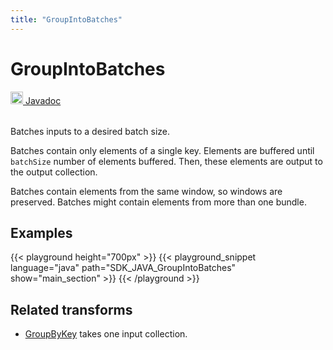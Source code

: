 ```yaml
---
title: "GroupIntoBatches"
---
```

<!--
Licensed under the Apache License, Version 2.0 (the "License");
you may not use this file except in compliance with the License.
You may obtain a copy of the License at

http://www.apache.org/licenses/LICENSE-2.0

Unless required by applicable law or agreed to in writing, software
distributed under the License is distributed on an "AS IS" BASIS,
WITHOUT WARRANTIES OR CONDITIONS OF ANY KIND, either express or implied.
See the License for the specific language governing permissions and
limitations under the License.
-->
# GroupIntoBatches
<table align="left">
    <a target="_blank" class="button"
        href="https://beam.apache.org/releases/javadoc/current/index.html?org/apache/beam/sdk/transforms/GroupIntoBatches.html">
      <img src="/images/logos/sdks/java.png" width="20px" height="20px"
           alt="Javadoc" />
     Javadoc
    </a>
</table>
<br><br>

Batches inputs to a desired batch size.

Batches contain only elements of a single key. Elements are buffered until
`batchSize` number of elements buffered. Then, these elements are output
to the output collection.

Batches contain elements from the same window, so windows are preserved. Batches might contain elements from more than one bundle.

## Examples

{{< playground height="700px" >}}
{{< playground_snippet language="java" path="SDK_JAVA_GroupIntoBatches" show="main_section" >}}
{{< /playground >}}

## Related transforms
* [GroupByKey](/documentation/transforms/java/aggregation/groupbykey) takes one input collection.

